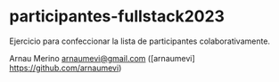 # participantes-fullstack2023
Ejercicio para confeccionar la lista de participantes colaborativamente.

Arnau Merino <arnaumevi@gmail.com> ([arnaumevi] https://github.com/arnaumevi)